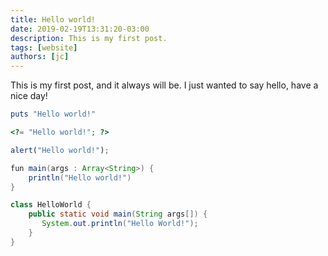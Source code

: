 ```yaml
---
title: Hello world!
date: 2019-02-19T13:31:20-03:00
description: This is my first post.
tags: [website]
authors: [jc]
---
```


This is my first post, and it always will be. I just wanted to say hello, have a nice day!

```ruby
puts "Hello world!"
```

```php
<?= "Hello world!"; ?>
```

```javascript
alert("Hello world!");
```

```java
fun main(args : Array<String>) {
    println("Hello world!")
}
```

```java
class HelloWorld {
    public static void main(String args[]) {
       System.out.println("Hello World!");
    }
}
```
